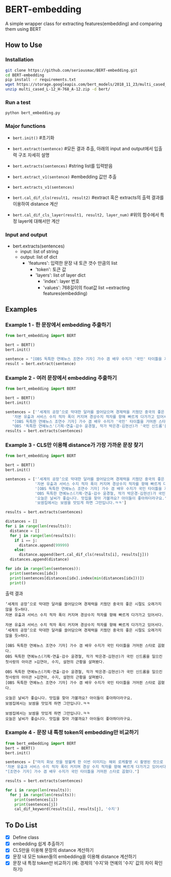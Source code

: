 # BERT-embedding
A simple wrapper class for extracting features(embedding) and comparing them using BERT

## How to Use

### Installation
```bash
git clone https://github.com/seriousmac/BERT-embedding.git
cd BERT-embedding
pip install -r requirements.txt
wget https://storage.googleapis.com/bert_models/2018_11_23/multi_cased_L-12_H-768_A-12.zip
unzip multi_cased_L-12_H-768_A-12.zip -d bert/
```

### Run a test
```bash
python bert_embedding.py
```

### Major functions
- `bert.init()` #초기화

- `bert.extract(sentence)` #모든 결과 추출, 아래의 input and output에서 입출력 구조 자세히 설명
- `bert.extracts(sentences)` #string list를 입력받음

- `bert.extract_v1(sentence)` #embedding 값만 추출
- `bert.extracts_v1(sentences)`

- `bert.cal_dif_cls(result1, result2)` #extract 혹은 extracts의 출력 결과를 이용하여 distance 계산
- `bert.cal_dif_cls_layer(result1, result2, layer_num)` #위의 함수에서 특정 layer에 대해서만 계산


### Input and output
- bert.extracts(sentences)
  - input: list of string
  - output: list of dict
    - 'features': 입력한 문장 내 토큰 갯수 만큼의 list
      - 'token': 토큰 값
      - 'layers': list of layer dict
        - 'index': layer 번호
        - 'values': 768길이의 float값 list =extracting features(embedding)


## Examples

### Example 1 - 한 문장에서 embedding 추출하기
```python
from bert_embedding import BERT

bert = BERT()
bert.init()

sentence = "[OBS 독특한 연예뉴스 조연수 기자] 가수 겸 배우 수지가 '국민' 타이틀을 거머쥔 스타로 꼽혔다."
result = bert.extract(sentence)
```

### Example 2 - 여러 문장에서 embedding 추출하기
```python
from bert_embedding import BERT

bert = BERT()
bert.init()

sentences = ['‘세계의 공장’으로 막대한 달러를 쓸어담으며 경제력을 키웠던 중국의 좋은 시절도 오래가지 않을 듯>하다.',
   '자본 유출과 서비스 수지 적자 폭이 커지며 경상수지 적자를 향해 빠르게 다가가고 있어서다.',
   "[OBS 독특한 연예뉴스 조연수 기자] 가수 겸 배우 수지가 '국민' 타이틀을 거머쥔 스타로 꼽혔다.",
   "OBS '독특한 연예뉴스'(기획·연출·감수 윤경철, 작가 박은경·김현선)가 '국민 신드롬'을 일으킨 첫사랑의 아이콘 >김연아, 수지, 설현의 근황을 살펴봤다."]
results = bert.extracts(sentences)
```


### Example 3 - CLS만 이용해 distance가 가장 가까운 문장 찾기
```python
from bert_embedding import BERT

bert = BERT()  
bert.init()

sentences = ['‘세계의 공장’으로 막대한 달러를 쓸어담으며 경제력을 키웠던 중국의 좋은 시절도 오래가지 않을 듯>하다.',
             '자본 유출과 서비스 수지 적자 폭이 커지며 경상수지 적자를 향해 빠르게 다가가고 있어서다.',
             '[OBS 독특한 연예뉴스 조연수 기자] 가수 겸 배우 수지가 국민 타이틀을 거머쥔 스타로 꼽혔다.',
             'OBS 독특한 연예뉴스(기획·연출·감수 윤경철, 작가 박은경·김현선)가 국민 신드롬을 일으킨 첫사랑의 아이콘 >김연아, 수지, 설현의 근황을 살펴봤다.',
             '오늘은 날씨가 좋습니다. 맛집을 찾아 가볼까요? 아이들이 좋아하더라구요.',
             '보쌈집에서는 보쌈을 맛있게 하면 그만입니다.ㅋㅋ']

results = bert.extracts(sentences)

distances = []
for i in range(len(results)):
  distance = []
  for j in range(len(results)):
    if i == j:
      distance.append(99999)
    else:
      distance.append(bert.cal_dif_cls(results[i], results[j]))
  distances.append(distance)

for idx in range(len(sentences)):
  print(sentences[idx])
  print(sentences[distances[idx].index(min(distances[idx]))])
  print()
```

출력 결과
```
‘세계의 공장’으로 막대한 달러를 쓸어담으며 경제력을 키웠던 중국의 좋은 시절도 오래가지 않을 듯>하다.
자본 유출과 서비스 수지 적자 폭이 커지며 경상수지 적자를 향해 빠르게 다가가고 있어서다.

자본 유출과 서비스 수지 적자 폭이 커지며 경상수지 적자를 향해 빠르게 다가가고 있어서다.
‘세계의 공장’으로 막대한 달러를 쓸어담으며 경제력을 키웠던 중국의 좋은 시절도 오래가지 않을 듯>하다.

[OBS 독특한 연예뉴스 조연수 기자] 가수 겸 배우 수지가 국민 타이틀을 거머쥔 스타로 꼽혔다.
OBS 독특한 연예뉴스(기획·연출·감수 윤경철, 작가 박은경·김현선)가 국민 신드롬을 일으킨 첫사랑의 아이콘 >김연아, 수지, 설현의 근황을 살펴봤다.

OBS 독특한 연예뉴스(기획·연출·감수 윤경철, 작가 박은경·김현선)가 국민 신드롬을 일으킨 첫사랑의 아이콘 >김연아, 수지, 설현의 근황을 살펴봤다.
[OBS 독특한 연예뉴스 조연수 기자] 가수 겸 배우 수지가 국민 타이틀을 거머쥔 스타로 꼽혔다.

오늘은 날씨가 좋습니다. 맛집을 찾아 가볼까요? 아이들이 좋아하더라구요.
보쌈집에서는 보쌈을 맛있게 하면 그만입니다.ㅋㅋ

보쌈집에서는 보쌈을 맛있게 하면 그만입니다.ㅋㅋ
오늘은 날씨가 좋습니다. 맛집을 찾아 가볼까요? 아이들이 좋아하더라구요.
```

### Example 4 - 문장 내 특정 token의 embedding만 비교하기

```python
from bert_embedding import BERT
bert = BERT()
bert.init()

sentences = ["마치 화보 컷을 방불케 한 이번 이미지는 해외 로케촬영 시 촬영된 컷으로 특히, 옐로우 컬러의 레트로한 틴트선글라스를 착용한 채 지프차를 운전하는 수지의 모습에서 기존의 청순한 모습과는 다른 도회적인 분위기와 한층 성숙해진 모습을 보여주며 극 중 캐릭터에 대한 기대감을 높였다.",
'자본 유출과 서비스 수지 적자 폭이 커지며 경상 수지 적자를 향해 빠르게 다가가고 있어서다.',
"[조연수 기자] 가수 겸 배우 수지가 국민 타이틀을 거머쥔 스타로 꼽혔다."]

results = bert.extracts(sentences)

for i in range(len(results)):
  for j in range(len(results)):
    print(sentences[i])
    print(sentences[j])
    cal_dif_keyword(results[i], results[j], '수지')
```



## To Do List
- [x] Define class
- [x] embedding 쉽게 추출하기
- [x] CLS만을 이용해 문장의 distance 계산하기
- [x] 문장 내 모든 token들의 embedding을 이용해 distance 계산하기
- [x] 문장 내 특정 token만 비교하기 (예: 경제의 '수지'와 연예의 '수지' 값의 차이 확인하기)
